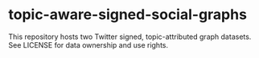 # topic-aware-signed-social-graphs
This repository hosts two Twitter signed, topic-attributed graph datasets.
See LICENSE for data ownership and use rights.
